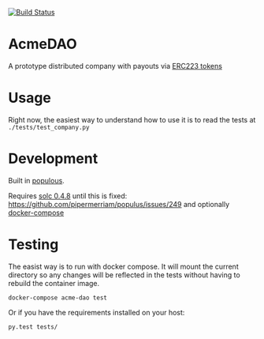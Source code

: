 [![Build Status](https://travis-ci.org/readevalprint/acme-dao.svg?branch=master)](https://travis-ci.org/readevalprint/acme-dao)


# AcmeDAO

A prototype distributed company with payouts via [ERC223 tokens](https://github.com/aragon/ERC23/)

# Usage

Right now, the easiest way to understand how to use it is to read the tests at `./tests/test_company.py`

# Development
Built in [populous](https://github.com/pipermerriam/populus).

Requires [solc 0.4.8](https://github.com/ethereum/solidity/tree/release_0.4.8) until this is fixed: https://github.com/pipermerriam/populus/issues/249
and optionally [docker-compose](https://docs.docker.com/compose/)


# Testing

The easist way is to run with docker compose. It will mount the current directory so
any changes will be reflected in the tests without having to rebuild the container image.

```
docker-compose acme-dao test
```


Or if you have the requirements installed on your host:

```
py.test tests/
```

